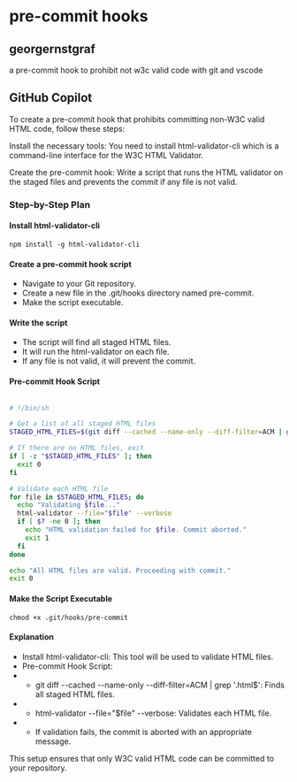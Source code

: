 # pre-commit hooks

## georgernstgraf

a pre-commit hook to prohibit not w3c valid code with git and vscode

## GitHub Copilot

To create a pre-commit hook that prohibits committing non-W3C valid HTML code, follow these steps:

Install the necessary tools: You need to install html-validator-cli which is a command-line interface for the W3C HTML Validator.

Create the pre-commit hook: Write a script that runs the HTML validator on the staged files and prevents the commit if any file is not valid.

### Step-by-Step Plan

#### Install html-validator-cli

```npm install -g html-validator-cli```

#### Create a pre-commit hook script

- Navigate to your Git repository.
- Create a new file in the .git/hooks directory named pre-commit.
- Make the script executable.

#### Write the script

- The script will find all staged HTML files.
- It will run the html-validator on each file.
- If any file is not valid, it will prevent the commit.

#### Pre-commit Hook Script

```bash

# !/bin/sh

# Get a list of all staged HTML files
STAGED_HTML_FILES=$(git diff --cached --name-only --diff-filter=ACM | grep '\.html$')

# If there are no HTML files, exit
if [ -z "$STAGED_HTML_FILES" ]; then
  exit 0
fi

# Validate each HTML file
for file in $STAGED_HTML_FILES; do
  echo "Validating $file..."
  html-validator --file="$file" --verbose
  if [ $? -ne 0 ]; then
    echo "HTML validation failed for $file. Commit aborted."
    exit 1
  fi
done

echo "All HTML files are valid. Proceeding with commit."
exit 0
```

#### Make the Script Executable

```chmod +x .git/hooks/pre-commit```

#### Explanation

- Install html-validator-cli: This tool will be used to validate HTML files.
- Pre-commit Hook Script:
- - git diff --cached --name-only --diff-filter=ACM | grep '\.html$': Finds all staged HTML files.
- - html-validator --file="$file" --verbose: Validates each HTML file.
- - If validation fails, the commit is aborted with an appropriate message.

This setup ensures that only W3C valid HTML code can be committed to your repository.
